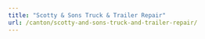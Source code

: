 ```yaml
---
title: "Scotty & Sons Truck & Trailer Repair"
url: /canton/scotty-and-sons-truck-and-trailer-repair/
---
```

